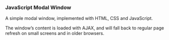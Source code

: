 ### JavaScript Modal Window

A simple modal window, implemented with HTML, CSS and JavaScript.

The window’s content is loaded with AJAX, and will fall back to regular page refresh on small screens and in older browsers.
